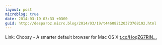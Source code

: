 ```yaml
---
layout: post
microblog: true
date: 2014-03-19 03:33 +0300
guid: http://desparoz.micro.blog/2014/03/19/t446082120373768192.html
---
```

Link: Choosy - A smarter default browser for Mac OS X [t.co/HoqZG7RIN...](http://t.co/HoqZG7RIN3)
